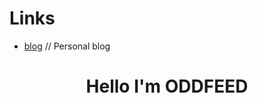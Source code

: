 # Links
- [blog](https://alienate.earth) // Personal blog


<h1 align="center">Hello I'm ODDFEED</h1>
